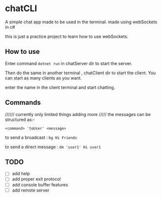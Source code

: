 # chatCLI

A simple chat app made to be used in the terminal. made using webSockets in c#

this is just a practice project to learn how to use webSockets.

## How to use

Enter command `dotnet run` in chatServer dir to start the server.

Then do the same in another terminal , chatClient dir to start the client.
You can start as many clients as you want.

enter the name in the client terminal and start chatting.

## Commands

////// currently only limited things adding more /////
the messages can be structured as:-

`<command> 'toUser' <message>`

to send a broadcast : `bg Hi Friends`

to send a direct message : `dm 'user1' Hi user1`

## TODO

- [ ] add help
- [ ] add proper exit protocol
- [ ] add console buffer features
- [ ] add remote server
